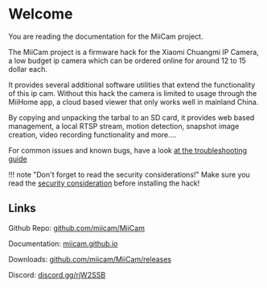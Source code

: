 # Welcome

You are reading the documentation for the MiiCam project.

The MiiCam project is a firmware hack for the Xiaomi Chuangmi IP Camera, a low budget ip camera which can be ordered online for around 12 to 15 dollar each.

It provides several additional software utilities that extend the functionality of this ip cam. Without this hack the camera is limited to usage through the MiiHome app, a cloud based viewer that only works well in mainland China.

By copying and unpacking the tarbal to an SD card, it provides web based management, a local RTSP stream, motion detection, snapshot image creation, video recording functionality and more....


For common issues and known bugs, have a look [at the troubleshooting guide](/Troubleshooting)


!!! note "Don't forget to read the security considerations!"
    Make sure you read the [security consideration](/Security-Considerations) before installing the hack!


## Links

Github Repo: [github.com/miicam/MiiCam](https://github.com/miicam/MiiCam)

Documentation: [miicam.github.io](https://miicam.github.io/)

Downloads: [github.com/miicam/MiiCam/releases](https://github.com/miicam/MiiCam/releases)

Discord: [discord.gg/rjW2SSB](https://discord.gg/rjW2SSB)


